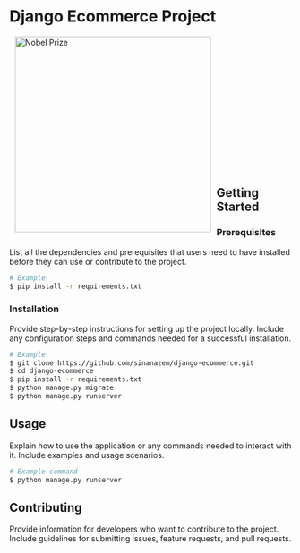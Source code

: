<div>
  <h1>Django Ecommerce Project</h1>
    <img src="https://www.datocms-assets.com/64091/1648894746-frame-532.svg" alt="Nobel Prize" width="350" align="left" hspace="10">
    
</div>





<br><br><br><br><br><br><br>
<br><br><br><br><br><br><br>



## Getting Started

### Prerequisites

List all the dependencies and prerequisites that users need to have installed before they can use or contribute to the project.


```bash
# Example
$ pip install -r requirements.txt
```

### Installation

Provide step-by-step instructions for setting up the project locally. Include any configuration steps and commands needed for a successful installation.

```bash
# Example
$ git clone https://github.com/sinanazem/django-ecommerce.git
$ cd django-ecommerce
$ pip install -r requirements.txt
$ python manage.py migrate
$ python manage.py runserver
```

## Usage

Explain how to use the application or any commands needed to interact with it. Include examples and usage scenarios.

```bash
# Example command
$ python manage.py runserver
```

## Contributing

Provide information for developers who want to contribute to the project. Include guidelines for submitting issues, feature requests, and pull requests.


